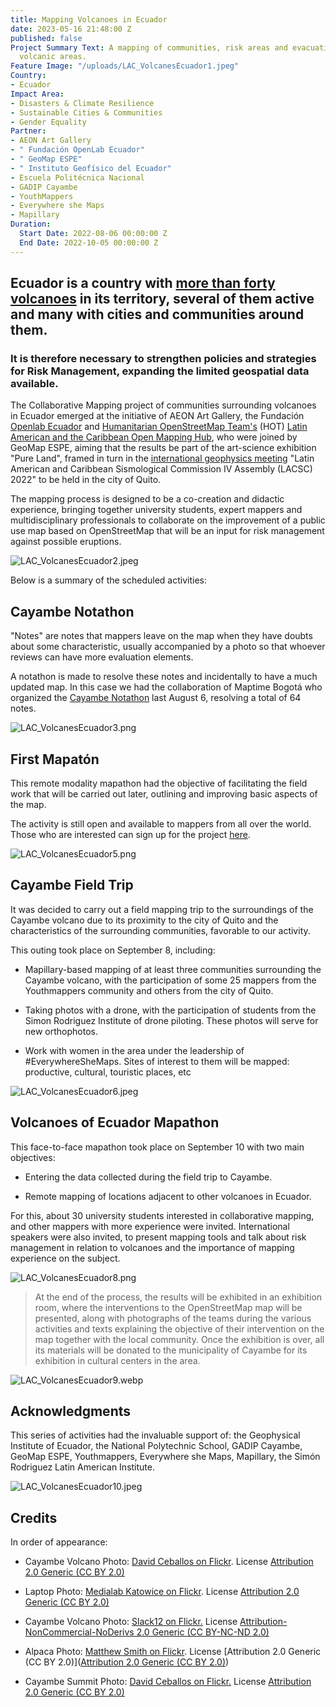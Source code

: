 ```yaml
---
title: Mapping Volcanoes in Ecuador
date: 2023-05-16 21:48:00 Z
published: false
Project Summary Text: A mapping of communities, risk areas and evacuation routes in
  volcanic areas.
Feature Image: "/uploads/LAC_VolcanesEcuador1.jpeg"
Country:
- Ecuador
Impact Area:
- Disasters & Climate Resilience
- Sustainable Cities & Communities
- Gender Equality
Partner:
- AEON Art Gallery
- " Fundación OpenLab Ecuador"
- " GeoMap ESPE"
- " Instituto Geofísico del Ecuador"
- Escuela Politécnica Nacional
- GADIP Cayambe
- YouthMappers
- Everywhere she Maps
- Mapillary
Duration:
  Start Date: 2022-08-06 00:00:00 Z
  End Date: 2022-10-05 00:00:00 Z
---
```


## Ecuador is a country with [more than forty volcanoes](https://en.wikipedia.org/wiki/List_of_volcanoes_in_Ecuador) in its territory, several of them active and many with cities and communities around them.

### It is therefore necessary to strengthen policies and strategies for Risk Management, expanding the limited geospatial data available.

The Collaborative Mapping project of communities surrounding volcanoes in Ecuador emerged at the initiative of AEON Art Gallery, the Fundación [Openlab Ecuador](https://openlab.ec/) and [Humanitarian OpenStreetMap Team's](https://www.hotosm.org/) (HOT) [Latin American and the Caribbean Open Mapping Hub](https://www.hotosm.org/hubs/latam-hub), who were joined by GeoMap ESPE, aiming that the results be part of the art-science exhibition "Pure Land", framed in turn in the [international geophysics meeting](http://www.lacsc2022quito.com/) "Latin American and Caribbean Sismological Commission IV Assembly (LACSC) 2022" to be held in the city of Quito.

The mapping process is designed to be a co-creation and didactic experience, bringing together university students, expert mappers and multidisciplinary professionals to collaborate on the improvement of a public use map based on OpenStreetMap that will be an input for risk management against possible eruptions.

![LAC_VolcanesEcuador2.jpeg](/uploads/LAC_VolcanesEcuador2.jpeg)

Below is a summary of the scheduled activities:

## Cayambe Notathon

"Notes" are notes that mappers leave on the map when they have doubts about some characteristic, usually accompanied by a photo so that whoever reviews can have more evaluation elements.

A notathon is made to resolve these notes and incidentally to have a much updated map. In this case we had the collaboration of Maptime Bogotá who organized the [Cayambe Notathon](https://twitter.com/MaptimeBogota/status/1550234273495539712) last August 6, resolving a total of 64 notes.

![LAC_VolcanesEcuador3.png](/uploads/LAC_VolcanesEcuador3.png)

## First Mapatón

This remote modality mapathon had the objective of facilitating the field work that will be carried out later, outlining and improving basic aspects of the map.

The activity is still open and available to mappers from all over the world. Those who are interested can sign up for the project [here](https://tasks.hotosm.org/projects/13078/#description).

![LAC_VolcanesEcuador5.png](/uploads/LAC_VolcanesEcuador5.png)

## Cayambe Field Trip
It was decided to carry out a field mapping trip to the surroundings of the Cayambe volcano due to its proximity to the city of Quito and the characteristics of the surrounding communities, favorable to our activity.

This outing took place on September 8, including:

* Mapillary-based mapping of at least three communities surrounding the Cayambe volcano, with the participation of some 25 mappers from the Youthmappers community and others from the city of Quito.

* Taking photos with a drone, with the participation of students from the Simon Rodriguez Institute of drone piloting. These photos will serve for new orthophotos.

* Work with women in the area under the leadership of #EverywhereSheMaps. Sites of interest to them will be mapped: productive, cultural, touristic places, etc

![LAC_VolcanesEcuador6.jpeg](/uploads/LAC_VolcanesEcuador6.jpeg)

## Volcanoes of Ecuador Mapathon
This face-to-face mapathon took place on September 10 with two main objectives:

- Entering the data collected during the field trip to Cayambe.

- Remote mapping of locations adjacent to other volcanoes in Ecuador.

For this, about 30 university students interested in collaborative mapping, and other mappers with more experience were invited. International speakers were also invited, to present mapping tools and talk about risk management in relation to volcanoes and the importance of mapping experience on the subject.

![LAC_VolcanesEcuador8.png](/uploads/LAC_VolcanesEcuador8.png)


> At the end of the process, the results will be exhibited in an exhibition room, where the interventions to the OpenStreetMap map will be presented, along with photographs of the teams during the various activities and texts explaining the objective of their intervention on the map together with the local community.
Once the exhibition is over, all its materials will be donated to the municipality of Cayambe for its exhibition in cultural centers in the area.

![LAC_VolcanesEcuador9.webp](/uploads/LAC_VolcanesEcuador9.webp)

## Acknowledgments
This series of activities had the invaluable support of: the Geophysical Institute of Ecuador, the National Polytechnic School, GADIP Cayambe, GeoMap ESPE, Youthmappers, Everywhere she Maps, Mapillary, the Simón Rodriguez Latin American Institute.

![LAC_VolcanesEcuador10.jpeg](/uploads/LAC_VolcanesEcuador10.jpeg)
## Credits
In order of appearance:

* Cayambe Volcano Photo: [David Ceballos on Flickr](https://www.flickr.com/photos/81329542@N05/46162371854). License [Attribution 2.0 Generic (CC BY 2.0)](https://creativecommons.org/licenses/by/2.0/)

* Laptop Photo: [Medialab Katowice on Flickr](https://www.flickr.com/photos/medialabkatowice/16780117127/). License  [Attribution 2.0 Generic (CC BY 2.0)](https://creativecommons.org/licenses/by/2.0/)

* Cayambe Volcano Photo: [Slack12 on Flickr.](https://www.flickr.com/photos/slack12/4452293235/) License [Attribution-NonCommercial-NoDerivs 2.0 Generic (CC BY-NC-ND 2.0)](https://creativecommons.org/licenses/by-nc-nd/2.0/)

* Alpaca Photo: [Matthew Smith on Flickr](https://www.flickr.com/photos/96701339@N04/51385636959/). License [Attribution 2.0 Generic (CC BY 2.0)]([Attribution 2.0 Generic (CC BY 2.0)](https://creativecommons.org/licenses/by/2.0/))

* Cayambe Summit Photo: [David Ceballos on Flickr.](https://www.flickr.com/photos/81329542@N05/32975841048/) License [Attribution 2.0 Generic (CC BY 2.0)](https://creativecommons.org/licenses/by/2.0/)
